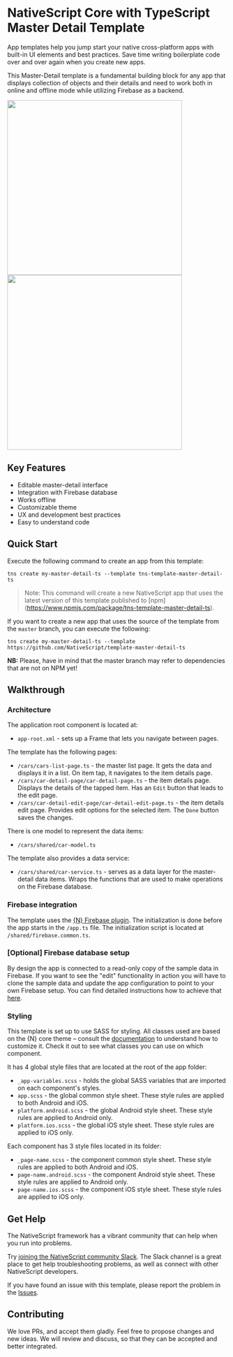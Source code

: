 # NativeScript Core with TypeScript Master Detail Template
App templates help you jump start your native cross-platform apps with built-in UI elements and best practices. Save time writing boilerplate code over and over again when you create new apps.

This Master-Detail template is a fundamental building block for any app that displays collection of objects and their details and need to work both in online and offline mode while utilizing Firebase as a backend.

<img src="/tools/assets/phone-masterDetail-ios.png" height="400" /><img src="/tools/assets/phone-masterDetail-detail-ios.png" height="400" />

## Key Features
- Editable master-detail interface
- Integration with Firebase database
- Works offline
- Customizable theme
- UX and development best practices
- Easy to understand code

## Quick Start
Execute the following command to create an app from this template:

```
tns create my-master-detail-ts --template tns-template-master-detail-ts
```

> Note: This command will create a new NativeScript app that uses the latest version of this template published to [npm] (https://www.npmjs.com/package/tns-template-master-detail-ts).

If you want to create a new app that uses the source of the template from the `master` branch, you can execute the following:

```
tns create my-master-detail-ts --template https://github.com/NativeScript/template-master-detail-ts
```

**NB:** Please, have in mind that the master branch may refer to dependencies that are not on NPM yet!

## Walkthrough

### Architecture
The application root component is located at:
- `app-root.xml` - sets up a Frame that lets you navigate between pages.

The template has the following pages:
- `/cars/cars-list-page.ts` - the master list page. It gets the data and displays it in a list. On item tap, it navigates to the item details page.
- `/cars/car-detail-page/car-detail-page.ts` - the item details page. Displays the details of the tapped item. Has an `Edit` button that leads to the edit page.
- `/cars/car-detail-edit-page/car-detail-edit-page.ts` - the item details edit page. Provides edit options for the selected item. The `Done` button saves the changes.

There is one model to represent the data items:
- `/cars/shared/car-model.ts`

The template also provides a data service:
- `/cars/shared/car-service.ts` - serves as a data layer for the master-detail data items. Wraps the functions that are used to make operations on the Firebase database.

### Firebase integration
The template uses the [{N} Firebase plugin](https://github.com/EddyVerbruggen/nativescript-plugin-firebase). The initialization is done before the app starts in the `/app.ts` file. The initialization script is located at `/shared/firebase.common.ts`.

### [Optional] Firebase database setup
By design the app is connected to a read-only copy of the sample data in Firebase. If you want to see the "edit" functionality in action you will have to clone the sample data and update the app configuration to point to your own Firebase setup. You can find detailed instructions how to achieve that [here](https://github.com/NativeScript/template-master-detail-ts/blob/master/tools/firebase/firebase-database-setup.md).

### Styling
This template is set up to use SASS for styling. All classes used are based on the {N} core theme – consult the [documentation](https://docs.nativescript.org/angular/ui/theme.html#theme) to understand how to customize it. Check it out to see what classes you can use on which component.

It has 4 global style files that are located at the root of the app folder:
- `_app-variables.scss` - holds the global SASS variables that are imported on each component's styles.
- `app.scss` - the global common style sheet. These style rules are applied to both Android and iOS.
- `platform.android.scss` - the global Android style sheet. These style rules are applied to Android only.
- `platform.ios.scss` - the global iOS style sheet. These style rules are applied to iOS only.

Each component has 3 style files located in its folder:
- `_page-name.scss` - the component common style sheet. These style rules are applied to both Android and iOS.
- `page-name.android.scss` - the component Android style sheet. These style rules are applied to Android only.
- `page-name.ios.scss` - the component iOS style sheet. These style rules are applied to iOS only.

## Get Help
The NativeScript framework has a vibrant community that can help when you run into problems.

Try [joining the NativeScript community Slack](http://developer.telerik.com/wp-login.php?action=slack-invitation). The Slack channel is a great place to get help troubleshooting problems, as well as connect with other NativeScript developers.

If you have found an issue with this template, please report the problem in the   [Issues](https://github.com/NativeScript/template-master-detail-ts/issues).

## Contributing

We love PRs, and accept them gladly. Feel free to propose changes and new ideas. We will review and discuss, so that they can be accepted and better integrated.
